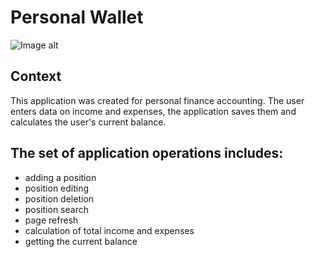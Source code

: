 # Personal Wallet

![Image alt](https://github.com/LenaSosnovskaya/overoneproject/raw/image_app/image.png)

## Context
This application was created for personal finance accounting. The user enters data on income and expenses, the application saves them and calculates the user's current balance.

## The set of application operations includes:
- adding a position
- position editing
- position deletion
- position search
- page refresh
- calculation of total income and expenses
- getting the current balance